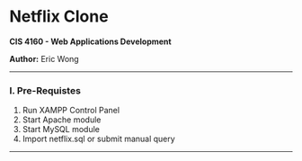 # Netflix Clone

**CIS 4160 - Web Applications Development**

**Author:** Eric Wong

---

### I. Pre-Requistes

1. Run XAMPP Control Panel
2. Start Apache module
3. Start MySQL module
4. Import netflix.sql or submit manual query

---
